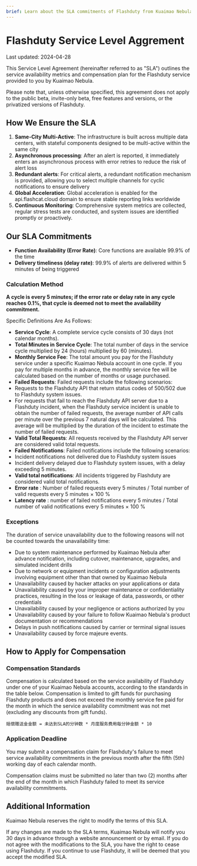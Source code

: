 ```yaml
---
brief: Learn about the SLA commitments of Flashduty from Kuaimao Nebula Technology Co., Ltd
---
```


# Flashduty Service Level Aggrement

Last updated: 2024-04-28

This Service Level Agreement (hereinafter referred to as "SLA") outlines the service availability metrics and compensation plan for the Flashduty service provided to you by Kuaimao Nebula.

Please note that, unless otherwise specified, this agreement does not apply to the public beta, invite-only beta, free features and versions, or the privatized versions of Flashduty.

## How We Ensure the SLA

1. **Same-City Multi-Active**: The infrastructure is built across multiple data centers, with stateful components designed to be multi-active within the same city
2. **Asynchronous processing**: After an alert is reported, it immediately enters an asynchronous process with error retries to reduce the risk of alert loss
3. **Redundant alerts**: For critical alerts, a redundant notification mechanism is provided, allowing you to select multiple channels for cyclic notifications to ensure delivery
4. **Global Acceleration**: Global acceleration is enabled for the api.flashcat.cloud domain to ensure stable reporting links worldwide
5. **Continuous Monitoring**: Comprehensive system metrics are collected, regular stress tests are conducted, and system issues are identified promptly or proactively.

## Our SLA Commitments

- **Function Availability (Error Rate)**: Core functions are available 99.9% of the time
- **Delivery timeliness (delay rate)**: 99.9% of alerts are delivered within 5 minutes of being triggered

### Calculation Method

**A cycle is every 5 minutes; if the error rate or delay rate in any cycle reaches 0.1%, that cycle is deemed not to meet the availability commitment.**

Specific Definitions Are As Follows:

- **Service Cycle**: A complete service cycle consists of 30 days (not calendar months).
- **Total Minutes in Service Cycle**: The total number of days in the service cycle multiplied by 24 (hours) multiplied by 60 (minutes).
- **Monthly Service Fee**: The total amount you pay for the Flashduty service under a specific Kuaimao Nebula account in one cycle. If you pay for multiple months in advance, the monthly service fee will be calculated based on the number of months or usage purchased.
- **Failed Requests**: Failed requests include the following scenarios:
- Requests to the Flashduty API that return status codes of 500/502 due to Flashduty system issues.
- For requests that fail to reach the Flashduty API server due to a Flashduty incident, when the Flashduty service incident is unable to obtain the number of failed requests, the average number of API calls per minute over the previous 7 natural days will be calculated. This average will be multiplied by the duration of the incident to estimate the number of failed requests.
- **Valid Total Requests**: All requests received by the Flashduty API server are considered valid total requests.
- **Failed Notifications**: Failed notifications include the following scenarios:
- Incident notifications not delivered due to Flashduty system issues
- Incident delivery delayed due to Flashduty system issues, with a delay exceeding 5 minutes.
- **Valid total notifications**: All incidents triggered by Flashduty are considered valid total notifications.
- **Error rate** : Number of failed requests every 5 minutes / Total number of valid requests every 5 minutes × 100 %
- **Latency rate** : number of failed notifications every 5 minutes / Total number of valid notifications every 5 minutes × 100 %

### Exceptions

The duration of service unavailability due to the following reasons will not be counted towards the unavailability time:

- Due to system maintenance performed by Kuaimao Nebula after advance notification, including cutover, maintenance, upgrades, and simulated incident drills
- Due to network or equipment incidents or configuration adjustments involving equipment other than that owned by Kuaimao Nebula
- Unavailability caused by hacker attacks on your applications or data
- Unavailability caused by your improper maintenance or confidentiality practices, resulting in the loss or leakage of data, passwords, or other credentials
- Unavailability caused by your negligence or actions authorized by you
- Unavailability caused by your failure to follow Kuaimao Nebula's product documentation or recommendations
- Delays in push notifications caused by carrier or terminal signal issues
- Unavailability caused by force majeure events.

## How to Apply for Compensation

### Compensation Standards

Compensation is calculated based on the service availability of Flashduty under one of your Kuaimao Nebula accounts, according to the standards in the table below. Compensation is limited to gift funds for purchasing Flashduty products and does not exceed the monthly service fee paid for the month in which the service availability commitment was not met (excluding any discounts from gift funds).

```
赔偿赠送金金额 = 未达到SLA的分钟数 * 月度服务费用每分钟金额 * 10
```

### Application Deadline

You may submit a compensation claim for Flashduty's failure to meet service availability commitments in the previous month after the fifth (5th) working day of each calendar month.

Compensation claims must be submitted no later than two (2) months after the end of the month in which Flashduty failed to meet its service availability commitments.

## Additional Information

Kuaimao Nebula reserves the right to modify the terms of this SLA.

If any changes are made to the SLA terms, Kuaimao Nebula will notify you 30 days in advance through a website announcement or by email. If you do not agree with the modifications to the SLA, you have the right to cease using Flashduty. If you continue to use Flashduty, it will be deemed that you accept the modified SLA.